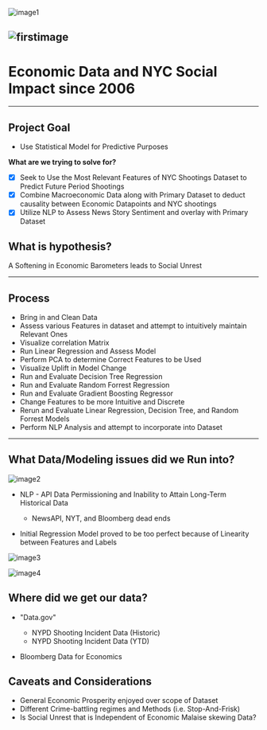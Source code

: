 ![image1](smiley.jpg)

![firstimage](/Images/crude_retail_1.jpg)
---

# Economic Data and NYC Social Impact since 2006

---

## Project Goal
 
* Use Statistical Model for Predictive Purposes

**What are we trying to solve for?**

- [X] Seek to Use the Most Relevant Features of NYC Shootings Dataset to Predict Future Period Shootings
- [X] Combine Macroeconomic Data along with Primary Dataset to deduct causality between Economic Datapoints and NYC shootings
- [X] Utilize NLP to Assess News Story Sentiment and overlay with Primary Dataset

## What is hypothesis?

<p>A Softening in Economic Barometers leads to Social Unrest 

 ---

## Process

* Bring in and Clean Data
* Assess various Features in dataset and attempt to intuitively maintain Relevant Ones
* Visualize correlation Matrix
* Run Linear Regression and Assess Model
* Perform PCA to determine Correct Features to be Used
* Visualize Uplift in Model Change
* Run and Evaluate Decision Tree Regression
* Run and Evaluate Random Forrest Regression
* Run and Evaluate Gradient Boosting Regressor
* Change Features to be more Intuitive and Discrete
* Rerun and Evaluate Linear Regression, Decision Tree, and Random Forrest Models
* Perform NLP Analysis and attempt to incorporate into Dataset 

---
## What Data/Modeling issues did we Run into?

![image2](deadend.jpg)

* NLP - API Data Permissioning and Inability to Attain Long-Term Historical Data
    * NewsAPI, NYT, and Bloomberg dead ends

* Initial Regression Model proved to be too perfect because of Linearity between Features and Labels

![image3](axis.jpg)

![image4](regression.jpg)

## Where did we get our data?

* "Data.gov"
    * NYPD Shooting Incident Data (Historic)
    * NYPD Shooting Incident Data (YTD)

* Bloomberg Data for Economics

## Caveats and Considerations
* General Economic Prosperity enjoyed over scope of Dataset
* Different Crime-battling regimes and Methods (i.e. Stop-And-Frisk)
* Is Social Unrest that is Independent of Economic Malaise skewing Data?

